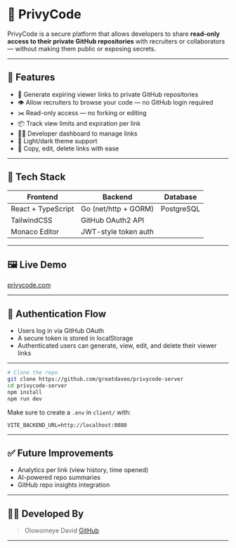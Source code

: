 
# 🔐 PrivyCode

PrivyCode is a secure platform that allows developers to share **read-only access to their private GitHub repositories** with recruiters or collaborators — without making them public or exposing secrets.

---

## 🚀 Features

- 🔗 Generate expiring viewer links to private GitHub repositories
- 👁️ Allow recruiters to browse your code — no GitHub login required
- ✂️ Read-only access — no forking or editing
- 📦 Track view limits and expiration per link
- 🧑‍💻 Developer dashboard to manage links
- 🔄 Light/dark theme support
- 📝 Copy, edit, delete links with ease

---

## 🧰 Tech Stack

| Frontend               | Backend              | Database      |
|------------------------|----------------------|---------------|
| React + TypeScript     | Go (net/http + GORM) | PostgreSQL    |
| TailwindCSS            | GitHub OAuth2 API    |               |
| Monaco Editor          | JWT-style token auth |               |

---

## 🖼️ Live Demo
[privycode.com](https://privycode.com)

---

## 🔐 Authentication Flow

- Users log in via GitHub OAuth
- A secure token is stored in localStorage
- Authenticated users can generate, view, edit, and delete their viewer links

---

```bash
# Clone the repo
git clone https://github.com/greatdaveo/privycode-server 
cd privycode-server
npm install
npm run dev
```

Make sure to create a `.env` in `client/` with:

```
VITE_BACKEND_URL=http://localhost:8080
```

---

## ✅ Future Improvements

* Analytics per link (view history, time opened)
* AI-powered repo summaries
* GitHub repo insights integration

---

## 👨‍💻 Developed By
> Olowomeye David [GitHub](https://github.com/greatdaveo)

---

```

```
